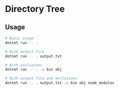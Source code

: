 # Directory Tree

## Usage

```bash
# Basic usage
dotnet run -- .

# With output file
dotnet run -- . output.txt

# With exclusions
dotnet run -- . -e bin obj

# With output file and exclusions
dotnet run -- . output.txt -e bin obj node_modules

```
